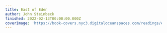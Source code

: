 ```yaml
---
title: East of Eden
author: John Steinbeck
finished: 2022-02-13T00:00:00.000Z
coverImage: 'https://book-covers.nyc3.digitaloceanspaces.com/readings/east-of-eden-01.jpg'
---
```


